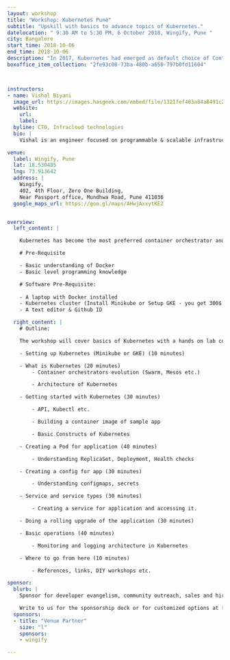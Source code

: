 ```yaml
---
layout: workshop
title: "Workshop: Kubernetes Pune"
subtitle: "Upskill with basics to advance topics of Kubernetes."
datelocation: " 9:30 AM to 5:30 PM, 6 October 2018, Wingify, Pune "
city: Bangalore
start_time: 2018-10-06
end_time: 2018-10-06
description: "In 2017, Kubernetes had emerged as default choice of Container Orchestration. The workshop will cover basics of Kubernetes with a hands on lab covering deployment of a simple application on Kubernetes. "
boxoffice_item_collection: "2fe93c08-73ba-480b-a650-797b0fd11604"



instructors:
- name: Vishal Biyani
  image_url: https://images.hasgeek.com/embed/file/1321fef483a84a8491c2583a24f9d296
  website: 
    url: 
    label: 
  byline: CTO, Infracloud technologies
  bio: |
    Vishal is an engineer focused on programmable & scalable infrastructure in his earlier roles and latest as a CTO at Infracloud Technologies. He is a contributor to Fission - Serverless functions for Kubernetes, organizes “Pune Kubernetes & CNCF Meetup” and “Pune Serverless Meetup” every month and is a Google Developer expert. Oh and he likes books, cycle and natural/urban landscapes.

venue:
  label: Wingify, Pune
  lat: 18.530485
  lng: 73.913642
  address: |
    Wingify,
    402, 4th Floor, Zero One Building, 
    Near Passport office, Mundhwa Road, Pune 411036
  google_maps_url: https://goo.gl/maps/AHwjAxxytKE2


overview:
  left_content: |

    Kubernetes has become the most preferred container orchestrator and is one of the most popular projects on Github. The open source project has grown and matured a lot over last years and enables a consistent way of deploying and scaling applications across clouds.

    # Pre-Requisite

    - Basic understanding of Docker
    - Basic level programming knowledge

    # Software Pre-Requisite:
    
    - A laptop with Docker installed
    - Kubernetes cluster (Install Minikube or Setup GKE - you get 300$ worth of credits, but need to sign up with a credit card, don’t worry you won’t be charged)
    - A text editor & Github ID

  right_content: |
    # Outline:

    The workshop will cover basics of Kubernetes with a hands on lab covering deployment of a simple application on Kubernetes. You will leave with a good understanding of ecosystem and some advanced topics such as monitoring, logging, CI/CD.

    - Setting up Kubernetes (Minikube or GKE) (10 minutes)

    - What is Kubernetes (20 minutes)
        - Container orchestrators evolution (Swarm, Mesos etc.)

        - Architecture of Kubernetes

    - Getting started with Kubernetes (30 minutes)

        - API, Kubectl etc.

        - Building a container image of sample app

        - Basic Constructs of Kubernetes

    - Creating a Pod for application (40 minutes)

        - Understanding ReplicaSet, Deployment, Health checks

    - Creating a config for app (30 minutes)

        - Understanding configmaps, secrets

    - Service and service types (30 minutes)

        - Creating a service for application and accessing it.

    - Doing a rolling upgrade of the application (30 minutes)

    - Basic operations (40 minutes)

        - Monitoring and logging architecture in Kubernetes

    - Where to go from here (10 minutes)

        - References, links, DIY workshops etc. 

sponsor:
  blurb: |
    Sponsor for developer evangelism, community outreach, sales and hiring.

    Write to us for the sponsorship deck or for customized options at [info@hasgeek.com](mailto:info@hasgeek.com)
  sponsors:
  - title: "Venue Partner"
    size: "l"
    sponsors:
    - wingify

---
```

